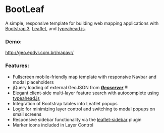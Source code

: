 BootLeaf
========

A simple, responsive template for building web mapping applications with [Bootstrap 3](http://getbootstrap.com/), [Leaflet](http://leafletjs.com/), and [typeahead.js](http://twitter.github.io/typeahead.js/).

### Demo:
http://geo.epdvr.com.br/mapavr/

### Features:
* Fullscreen mobile-friendly map template with responsive Navbar and modal placeholders
* jQuery loading of external GeoJSON from [***Geoserver***](http://geoserver.org/) !!!
* Elegant client-side multi-layer feature search with autocomplete using [typeahead.js](http://twitter.github.io/typeahead.js/)
* Integration of Bootstrap tables into Leaflet popups
* Logic for minimizing layer control and switching to modal popups on small screens
* Responsive sidebar functionality via the [leaflet-sidebar](https://github.com/turbo87/leaflet-sidebar/) plugin
* Marker icons included in Layer Control

